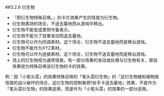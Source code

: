 ##3.2.6        衍生物
* 『把衍生物特殊召唤。』的卡片效果产生的怪兽为衍生物。
* 衍生物离场的场合，不送去墓地而从游戏中移出。
* 衍生物不能变成里侧守备表示。
* 衍生物不能为了效果发动而送去墓地。
* 衍生物可以作为同调素材。这个场合，衍生物不送去墓地而是移出游戏。
* 衍生物不能作为XYZ素材。
* 衍生物可以作为连接素材。这个场合，衍生物不送去墓地而是移出游戏。
* 场上的衍生物视为通常怪兽。有一部分效果的发动或处理与衍生物有关，那些效果视为特殊召唤该衍生物的卡的效果。

例：因「小笔头菜」的效果特殊召唤的「笔头菜衍生物」的『这衍生物被和植物族怪兽的战斗破坏的场合，这衍生物的控制者把1张手卡送去墓地』效果，不是作为「笔头菜衍生物」的效果适用，而是作为「小笔头菜」的效果的一部分适用。

